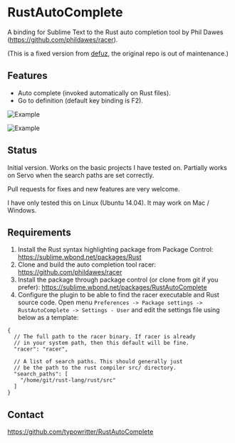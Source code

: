 # RustAutoComplete
A binding for Sublime Text to the Rust auto completion tool by Phil Dawes (https://github.com/phildawes/racer).

(This is a fixed version from [defuz](https://github.com/defuz/RustAutoComplete), the original repo is out of maintenance.)

## Features
* Auto complete (invoked automatically on Rust files).
* Go to definition (default key binding is F2).

![Example](/screenshots/completion_1.png)

![Example](/screenshots/completion_2.png)

## Status
Initial version. Works on the basic projects I have tested on. Partially works on Servo when the search paths are set correctly.

Pull requests for fixes and new features are very welcome.

I have only tested this on Linux (Ubuntu 14.04). It may work on Mac / Windows.

## Requirements

1. Install the Rust syntax highlighting package from Package Control:
https://sublime.wbond.net/packages/Rust
2. Clone and build the auto completion tool racer:
https://github.com/phildawes/racer
3. Install the package through package control (or clone from git if you prefer):
https://sublime.wbond.net/packages/RustAutoComplete
4. Configure the plugin to be able to find the racer executable and
Rust source code. Open menu
`Preferences -> Package settings -> RustAutoComplete -> Settings - User`
and edit the settings file using below as a template:

```
{
  // The full path to the racer binary. If racer is already
  // in your system path, then this default will be fine.
  "racer": "racer",

  // A list of search paths. This should generally just
  // be the path to the rust compiler src/ directory.
  "search_paths": [
    "/home/git/rust-lang/rust/src"
  ]
}
```

## Contact
https://github.com/typowritter/RustAutoComplete
